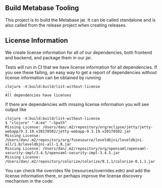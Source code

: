 ## Build Metabase Tooling

This project is to build the Metabase jar. It can be called standalone and is also called from the release project
when creating releases.

## License Information

We create license information for all of our dependencies, both frontend and backend, and package them in our jar.

Tests will run in CI that we have license information for all dependencies. If you see these failing, an easy way to
get a report of dependencies without license information can be obtained by running

```shell
clojure -X:build:build/list-without-license
...
All dependencies have licenses
```

If there are dependencies with missing license information you will see output like

```shell
clojure -X:build:build/list-without-license
$ "clojure" "-A:ee" "-Spath"
Missing License: /Users/dan/.m2/repository/org/eclipse/jetty/jetty-webapp/9.3.19.v20170502/jetty-webapp-9.3.19.v20170502.jar
Missing License: /Users/dan/.m2/repository/org/fusesource/leveldbjni/leveldbjni-all/1.8/leveldbjni-all-1.8.jar
Missing License: /Users/dan/.m2/repository/org/opensaml/opensaml-security-impl/3.4.5/opensaml-security-impl-3.4.5.jar
Missing License: /Users/dan/.m2/repository/colorize/colorize/0.1.1/colorize-0.1.1.jar
```

You can check the overrides file (resources/overrides.edn) and add the license information there, or perhaps improve
the license discovery mechanism in the code.
